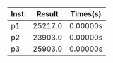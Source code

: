 |Inst.| Result | Times(s)|
|-----|--------|---------|
|  p1 |25217.0|0.00000s
|  p2 |23903.0|0.00000s
|  p3 |25903.0|0.00000s
